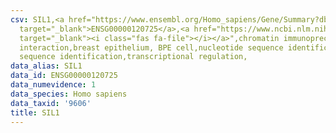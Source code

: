 ```yaml
---
csv: SIL1,<a href="https://www.ensembl.org/Homo_sapiens/Gene/Summary?db=core;g=ENSG00000120725"
  target="_blank">ENSG00000120725</a>,<a href="https://www.ncbi.nlm.nih.gov/pubmed/22863008"
  target="_blank"><i class="fas fa-file"></i></a>",chromatin immunoprecipitation assay,direct
  interaction,breast epithelium, BPE cell,nucleotide sequence identification,nucleotide
  sequence identification,transcriptional regulation,
data_alias: SIL1
data_id: ENSG00000120725
data_numevidence: 1
data_species: Homo sapiens
data_taxid: '9606'
title: SIL1
---
```


